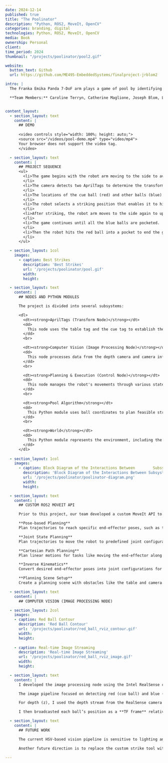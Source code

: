 ```yaml
---
date: 2024-12-14
published: true
title: "The Poolinator"
description: "Python, ROS2, MoveIt, OpenCV"
categories: branding, digital
technologies: Python, ROS2, MoveIt, OpenCV
media: Book
ownership: Personal
client:
time_period: 2024
thumbnail: "/projects/poolinator/pool2.gif"

website:
  button_text: Github
  url: https://github.com/ME495-EmbeddedSystems/finalproject-jrblom2

intro: |
  The Franka Emika Panda 7-DoF arm plays a game of pool by identifying balls and hitting them into pockets.

  **Team Members:** Caroline Terryn, Catherine Maglione, Joseph Blom, Logan Boswell


content_layout:
  - section_layout: text  
    content: |
      ## DEMO
      
      <video controls style="width: 100%; height: auto;">
      <source src="/videos/pool-demo.mp4" type="video/mp4">
      Your browser does not support the video tag.
      </video>

  - section_layout: text
    content: |
      ## PROJECT SEQUENCE
      <ul>
        <li>The game begins with the robot arm moving to the side to avoid obscuring the table.
        </li>
        <li>The camera detects two AprilTags to determine the transformations of the table, the cue, the end-effector, and the camera, all relative to the base of the Franka.
        </li>
        <li>The locations of the cue ball (red) and other balls (blue) are updated, and these coordinates are fed into the pool algorithm.
        </li>
        <li>The robot selects a striking position that enables it to hit the cue ball and pocket another ball.
        </li>
        <li>After striking, the robot arm moves to the side again to update the new positions of the balls.
        </li>
        <li>The game continues until all the blue balls are pocketed.
        </li>
        <li>Then the robot hits the red ball into a pocket to end the game.
        </li>
      </ul>

  - section_layout: 1col
    images:
      - caption: Best Strikes
        description: 'Best Strikes'
        url: '/projects/poolinator/pool.gif'
        width:
        height:

  - section_layout: text
    content: |
      ## NODES AND PYTHON MODULES

      The project is divided into several subsystems:

      <dl>
        <dt><strong>AprilTags (Transform Node)</strong></dt>
        <dd>
          This node uses the table tag and the cue tag to establish the relationship between various coordinate frames (camera, end-effector, table, etc.) to build a TF tree.
        </dd>
        <br>

        <dt><strong>Computer Vision (Image Processing Node)</strong></dt>
        <dd>
          This node processes data from the depth camera and camera info topics to locate the cue ball (red ball) and other balls on the pool table. It integrates OpenCV and ROS2 for image processing and publishes the detected ball positions as TF frames for use in robot control and planning.
        </dd>
        <br>

        <dt><strong>Planning & Execution (Control Node)</strong></dt>
        <dd>
          This node manages the robot's movements through various states, such as striking, standby, and home positions.
        </dd>
        <br>

        <dt><strong>Pool Algorithm</strong></dt>
        <dd>
          This Python module uses ball coordinates to plan feasible striking positions for the robot.
        </dd>
        <br>

        <dt><strong>World</strong></dt>
        <dd>
          This Python module represents the environment, including the table, Franka's platform, and the ceiling-mounted camera. It ensures the robot's path planning avoids obstacles by maintaining spatial relationships and tracking key elements like table corners, pockets, and ball positions using TF transforms.
        </dd>
      </dl>
  
  - section_layout: 1col
    images:
      - caption: Block Diagram of the Interactions Between        Subsystems
        description: 'Block Diagram of the Interactions Between Subsystems'
        url: '/projects/poolinator/poolinator-diagram.png'
        width:
        height:

  - section_layout: text
    content: |
      ## CUSTOM ROS2 MOVEIT API

      Prior to this project, our team developed a custom MoveIt API to help the Franka arm plan trajectories and control its movements. Key features include:

      **Pose-based Planning**  
      Plan trajectories to reach specific end-effector poses, such as the strike position or standby position.

      **Joint State Planning**  
      Plan trajectories to move the robot to predefined joint configurations.

      **Cartesian Path Planning**  
      Plan linear motions for tasks like moving the end-effector along the x-axis during a cue strike.

      **Inverse Kinematics**  
      Convert desired end-effector poses into joint configurations for precise execution.

      **Planning Scene Setup**  
      Create a planning scene with obstacles like the table and camera to ensure collision-free paths.

  - section_layout: text
    content: |
      ## COMPUTER VISION (IMAGE PROCESSING NODE)

  - section_layout: 2col
    images:
    - caption: Red Ball Contour
      description: 'Red Ball Contour'
      url: '/projects/poolinator/red_ball_rviz_contour.gif'
      width:
      height:
    
    - caption: Real-time Image Streaming
      description: 'Real-time Image Streaming'
      url: '/projects/poolinator/red_ball_rviz_image.gif'
      width:
      height:

  - section_layout: text
    content: |
      I developed the image processing node using the Intel RealSense camera to detect the 3D positions of pool balls. These positions were used to guide the robot in planning strike trajectories.

      The image pipeline focused on detecting red (cue ball) and blue (target balls) using **HSV-based color segmentation**. I filtered contours based on size to remove noise and computed the center of mass to extract x and y positions.

      For depth (z), I used the depth stream from the RealSense camera and converted pixel coordinates into real-world metric positions using intrinsic parameters from the `camera_info` topic.

      I then broadcasted each ball’s position as a **TF frame** relative to the robot's base frame, enabling the control nodes to access their live positions.

  - section_layout: text
    content: |
      ## FUTURE WORK

      The current HSV-based vision pipeline is sensitive to lighting and may fail in inconsistent environments. A natural improvement would be to train a **YOLO model** to detect pool balls more reliably across lighting conditions and angles.

      Another future direction is to replace the custom strike tool with the standard **pool cue stick** provided with the table. This would bring the robot’s performance closer to a human-like interaction with the game.

---
```

